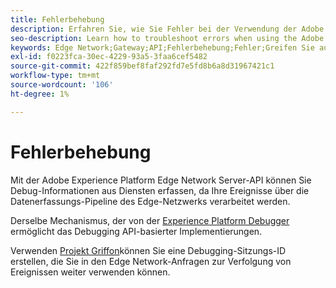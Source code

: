 ```yaml
---
title: Fehlerbehebung
description: Erfahren Sie, wie Sie Fehler bei der Verwendung der Adobe Experience Platform Edge Network Server-API beheben können.
seo-description: Learn how to troubleshoot errors when using the Adobe Experience Platform Edge Network Server API
keywords: Edge Network;Gateway;API;Fehlerbehebung;Fehler;Greifen Sie auf
exl-id: f0223fca-30ec-4229-93a5-3faa6cef5482
source-git-commit: 422f859bef8faf292fd7e5fd8b6a8d31967421c1
workflow-type: tm+mt
source-wordcount: '106'
ht-degree: 1%

---
```


# Fehlerbehebung

Mit der Adobe Experience Platform Edge Network Server-API können Sie Debug-Informationen aus Diensten erfassen, da Ihre Ereignisse über die Datenerfassungs-Pipeline des Edge-Netzwerks verarbeitet werden.

Derselbe Mechanismus, der von der [Experience Platform Debugger](https://experienceleague.adobe.com/docs/debugger-learn/tutorials/experience-platform-debugger/introduction-to-the-experience-platform-debugger.html?lang=en) ermöglicht das Debugging API-basierter Implementierungen.

Verwenden [Projekt Griffon](https://aep-sdks.gitbook.io/docs/beta/project-griffon)können Sie eine Debugging-Sitzungs-ID erstellen, die Sie in den Edge Network-Anfragen zur Verfolgung von Ereignissen weiter verwenden können.
